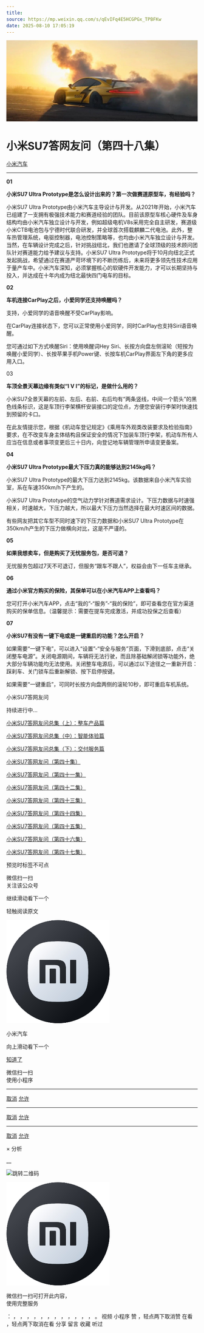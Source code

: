```yaml
---
title: 
source: https://mp.weixin.qq.com/s/qEvIFq4E5HCGPGx_TPBFKw
date: 2025-08-10 17:05:19
---
```


![cover_image](images/img_69a47998.jpg)


#  小米SU7答网友问（第四十八集）


[ 小米汽车 ](<javascript:void\(0\);>)

______

  

****01****

**小米SU7 Ultra Prototype是怎么设计出来的？第一次做赛道原型车，有经验吗？**

小米SU7 Ultra Prototype由小米汽车主导设计与开发。从2021年开始，小米汽车已组建了一支拥有极强技术能力和赛道经验的团队。目前该原型车核心硬件及车身结构均由小米汽车独立设计与开发，例如超级电机V8s采用完全自主研发，赛道级小米CTB电池包与宁德时代联合研发，并全球首次搭载麒麟二代电池。此外，整车热管理系统，电驱控制器，电池控制策略等，也均由小米汽车独立设计与开发。当然，在车辆设计完成之后，针对挑战纽北，我们也邀请了全球顶级的技术顾问团队针对赛道能力给予建议与支持。小米SU7 Ultra Prototype将于10月向纽北正式发起挑战，希望通过在赛道严苛环境下的不断历练后，未来将更多领先性技术应用于量产车中。小米汽车深知，必须掌握核心的软硬件开发能力，才可以长期坚持与投入，并达成在十年内成为纽北最快四门电车的目标。  

**02**

**车机连接CarPlay之后，小爱同学还支持唤醒吗？**

支持，小爱同学的语音唤醒不受CarPlay影响。

在CarPlay连接状态下，您可以正常使用小爱同学，同时CarPlay也支持Siri语音唤醒。

您可通过如下方式唤醒Siri：使用唤醒词Hey Siri、长按方向盘左侧滚轮（短按为唤醒小爱同学）、长按苹果手机Power键、长按车机CarPlay界面左下角的更多应用入口。

  

03

**车顶全景天幕边缘有类似“I V I”的标记，是做什么用的？**

小米SU7全景天幕的左前、左后、右前、右后均有“两条竖线，中间一个箭头”的黑色线条标识，这是车顶行李架横杆安装接口的定位点，方便您安装行李架时快速找到预留的卡口。

在此友情提示您，根据《机动车登记规定》《乘用车外观类改装要求及检验指南》要求，在不改变车身主体结构且保证安全的情况下加装车顶行李架，机动车所有人应当在信息或者事项变更后三十日内，向登记地车辆管理所申请变更备案。

  

**04**

**小米SU7 Ultra Prototype最大下压力真的能够达到2145kg吗？**

小米SU7 Ultra Prototype的最大下压力达到2145kg。该数据来自小米汽车实验室，系在车速350km/h下产生的。

小米SU7 Ultra Prototype的空气动力学针对赛道需求设计。下压力数据与时速强相关，时速越大，下压力越大，所以最大下压力当然选择在最大时速区间的数据。

有些网友把其它车型不同时速下的下压力数据和小米SU7 Ultra Prototype在350km/h产生的下压力做横向对比，这是不严谨的。

  

**05**

**如果我想卖车，但是购买了无忧服务包，是否可退？**

无忧服务包超过7天不可退订，但服务“跟车不跟人”，权益会由下一任车主继承。

  

**06**

**通过小米官方购买的保险，其保单可以在小米汽车APP上查看吗？**

您可打开小米汽车APP，点击“我的”-“服务”-“我的保险”，即可查看您在官方渠道购买的保单信息。（温馨提示：需要在提车完成激活，并成功投保之后查看）

  

**07**

**小米SU7有没有一键下电或是一键重启的功能？怎么开启？**

如果需要“一键下电”，可以进入“设置”-“安全与服务”页面，下滑到底部，点击“关闭整车电源”。关闭电源期间，车辆将无法行驶，而且除基础解闭锁等功能外，绝大部分车辆功能均无法使用。关闭整车电源后，可以通过以下途径之一重新开启：踩刹车、关门锁车后重新解锁、按下启停按键。

如果需要“一键重启”，可同时长按方向盘两侧的滚轮10秒，即可重启车机系统。

  

小米SU7答网友问

持续进行中…

[小米SU7答网友问总集（上）：整车产品篇](<http://mp.weixin.qq.com/s?__biz=MzkyNzU3MDI3Nw==&mid=2247489972&idx=1&sn=b8c58d29e1da2eb08549f48262d2fcce&chksm=c22759bef550d0a88c50e70ab4bc59b26ab31ee5e634a52694ee0cc28f08979a4662fe598032&scene=21#wechat_redirect>)

[小米SU7答网友问总集（中）：智能体验篇](<http://mp.weixin.qq.com/s?__biz=MzkyNzU3MDI3Nw==&mid=2247490580&idx=1&sn=c0e685b4d60f817a799fd4594ab294ad&chksm=c2275c1ef550d508549e791b5b0d076288f55ee40a8145ea3642e6f9166aedba8b267cb11051&scene=21#wechat_redirect>)

[小米SU7答网友问总集（下）：交付服务篇](<http://mp.weixin.qq.com/s?__biz=MzkyNzU3MDI3Nw==&mid=2247490603&idx=1&sn=88ef8375987c8a7be5c1bc6b8a42e9f6&chksm=c2275c21f550d537cbed33f14c6062f066a768b19efdaa1fd3b67dc17c1abe494d5cffa15124&scene=21#wechat_redirect>)

[小米SU7答网友问（第四十集）](<http://mp.weixin.qq.com/s?__biz=MzkyNzU3MDI3Nw==&mid=2247490643&idx=1&sn=213f175676280f7958bace8d6d467568&chksm=c2275c59f550d54f201060f9c4c7dd8be6c6bd2737d38aa16cc3ccb85f8b7fd9598e0def18f8&scene=21#wechat_redirect>)

[小米SU7答网友问（第四十一集）](<http://mp.weixin.qq.com/s?__biz=MzkyNzU3MDI3Nw==&mid=2247490710&idx=1&sn=56d9b707c60ba5be5457d884f1013f88&chksm=c2275c9cf550d58a249cdd7bf8ea554d1b19869171a8addb307c4ab9daf17ae6f1a8ec8a190d&scene=21#wechat_redirect>)  

[小米SU7答网友问（第四十二集）](<http://mp.weixin.qq.com/s?__biz=MzkyNzU3MDI3Nw==&mid=2247490735&idx=1&sn=70a61bb524c263198c3db73cd0f4db6c&chksm=c2275ca5f550d5b3eacbf734b503cfdde5466232420a627886309ae897b7ae6cecdea1acc52a&scene=21#wechat_redirect>)

[小米SU7答网友问（第四十三集）](<http://mp.weixin.qq.com/s?__biz=MzkyNzU3MDI3Nw==&mid=2247490743&idx=1&sn=bffffaf2e910fc0e666a7648ed694fe5&chksm=c2275cbdf550d5ab1bf4c1d6b82c5a1f3b5206ee1a1d05198ae7a8f1af4d59f839dc34fd6ad2&scene=21#wechat_redirect>)

[小米SU7答网友问（第四十四集）](<http://mp.weixin.qq.com/s?__biz=MzkyNzU3MDI3Nw==&mid=2247490748&idx=1&sn=6160b9038c5209a9e64153ebcb2d3807&chksm=c2275cb6f550d5a0e14bab2b01483fad1bcee53889419e318e91d5768d3952c1c7b30ad0e185&scene=21#wechat_redirect>)

[小米SU7答网友问（第四十五集）](<http://mp.weixin.qq.com/s?__biz=MzkyNzU3MDI3Nw==&mid=2247494797&idx=1&sn=a97b403a4ff07ba213987e171f50119b&chksm=c224ac87f5532591b05a0ee18ef74c9372a10feb14481925ce4f496e9e11ef2f8d4b59336092&scene=21#wechat_redirect>)

[小米SU7答网友问（第四十六集）](<http://mp.weixin.qq.com/s?__biz=MzkyNzU3MDI3Nw==&mid=2247496002&idx=1&sn=581d0d1142d93ce150fea3965895558c&chksm=c224b148f553385e5f55cf9d7371f2db2fb70c3b8abb72b00774d4ffd446d16babcf1186ac00&scene=21#wechat_redirect>)

[小米SU7答网友问（第四十七集）](<http://mp.weixin.qq.com/s?__biz=MzkyNzU3MDI3Nw==&mid=2247496007&idx=1&sn=6a421c3b17cc1c65329d05cb32d9623c&chksm=c224b14df553385b03ed46354e48060b3936c02ef2eb6fc0525f42f293750ed873268571d202&scene=21#wechat_redirect>)

  

[](<http://mp.weixin.qq.com/s?__biz=MzkyNzU3MDI3Nw==&mid=2247490603&idx=1&sn=88ef8375987c8a7be5c1bc6b8a42e9f6&chksm=c2275c21f550d537cbed33f14c6062f066a768b19efdaa1fd3b67dc17c1abe494d5cffa15124&scene=21#wechat_redirect>)

  

[](<>)[](<>)

  

预览时标签不可点

微信扫一扫  
关注该公众号

继续滑动看下一个

轻触阅读原文

![img_97d833da.jpg](images/img_97d833da.jpg)

小米汽车 

向上滑动看下一个

[知道了](<javascript:;>)

微信扫一扫  
使用小程序

****

[取消](<javascript:void\(0\);>) [允许](<javascript:void\(0\);>)

****

[取消](<javascript:void\(0\);>) [允许](<javascript:void\(0\);>)

****

[取消](<javascript:void\(0\);>) [允许](<javascript:void\(0\);>)

× 分析

__

![跳转二维码]()

![作者头像](images/img_97d833da.jpg)

微信扫一扫可打开此内容，  
使用完整服务

： ， ， ， ， ， ， ， ， ， ， ， ， 。 视频 小程序 赞 ，轻点两下取消赞 在看 ，轻点两下取消在看 分享 留言 收藏 听过